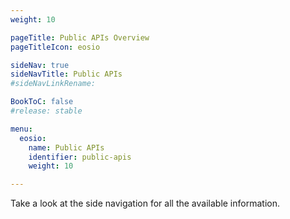 ```yaml
---
weight: 10

pageTitle: Public APIs Overview
pageTitleIcon: eosio

sideNav: true
sideNavTitle: Public APIs
#sideNavLinkRename: 

BookToC: false
#release: stable

menu:
  eosio:
    name: Public APIs
    identifier: public-apis
    weight: 10

---
```


<!-- TODO: Build page using sidenav content - auto-generate? -->

Take a look at the side navigation for all the available information.
